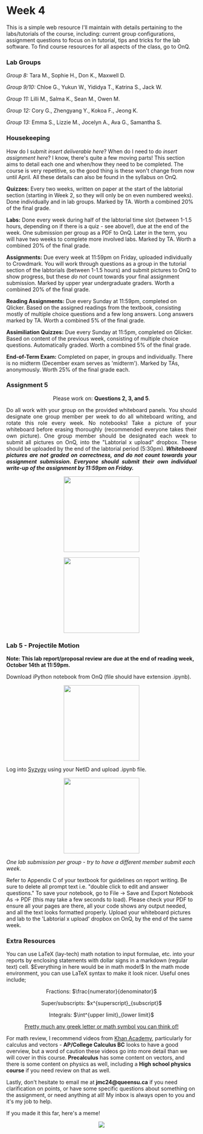 # Week 4

This is a simple web resource I'll maintain with details pertaining to the labs/tutorials of the course, including: current group configurations, assignment questions to focus on in tutorial, tips and tricks for the lab software. To find course resources for all aspects of the class, go to OnQ.

### Lab Groups

<p><i>Group 8:</i> Tara M., Sophie H., Don K., Maxwell D.</p>
<p><i>Group 9/10:</i> Chloe G., Yukun W., Yididya T., Katrina S., Jack W.</p>
<p><i>Group 11:</i> Lilli M., Salma K., Sean M., Owen M.</p>
<p><i>Group 12:</i> Cory G., Zhengyang Y., Kokoa F., Jeong K.</p>
<p><i>Group 13:</i> Emma S., Lizzie M., Jocelyn A., Ava G., Samantha S.</p>

### Housekeeping

How do I submit <i>*insert deliverable here*</i>? When do I need to do <i>*insert assignment here*</i>? I know, there's quite a few moving parts! This section aims to detail each one and when/how they need to be completed. The course is very repetitive, so the good thing is these won't change from now until April. All these details can also be found in the syllabus on OnQ.
<p><b>Quizzes:</b> Every two weeks, written on paper at the start of the labtorial section (starting in Week 2, so they will only be on even numbered weeks). Done individually and in lab groups. Marked by TA. Worth a combined 20% of the final grade.</p>
<p><b>Labs:</b> Done every week during half of the labtorial time slot (between 1-1.5 hours, depending on if there is a quiz - see above!), due at the end of the week. One submission per group as a PDF to OnQ. Later in the term, you will have two weeks to complete more involved labs. Marked by TA. Worth a combined 20% of the final grade.</p>
<p><b>Assignments:</b> Due every week at 11:59pm on Friday, uploaded individually to Crowdmark. You will work through questions as a group in the tutorial section of the labtorials (between 1-1.5 hours) and submit pictures to OnQ to show progress, but these <i>do not</i> count towards your final assignment submission. Marked by upper year undergraduate graders. Worth a combined 20% of the final grade.</p>
<p><b>Reading Assignments:</b> Due every Sunday at 11:59pm, completed on Qlicker. Based on the assigned readings from the textbook, consisting mostly of multiple choice questions and a few long answers. Long answers marked by TA. Worth a combined 5% of the final grade.</p>
<p><b>Assimiliation Quizzes:</b> Due every Sunday at 11:5pm, completed on Qlicker. Based on content of the previous week, consisting of multiple choice questions. Automatically graded. Worth a combined 5% of the final grade.</p>
<p><b>End-of-Term Exam:</b> Completed on paper, in groups and individually. There is no midterm (December exam serves as 'midterm'). Marked by TAs, anonymously. Worth 25% of the final grade each.</p>

### Assignment 5

<p align="center">Please work on: <b>Questions 2, 3, and 5</b>.</p>
<p align="justify">Do all work with your group on the provided whiteboard panels. You should designate one group member per week to do all whiteboard writing, and rotate this role every week. No notebooks! Take a picture of your whiteboard before erasing thoroughly (recommended everyone takes their own picture). One group member should be designated each week to submit all pictures on OnQ, into the "Labtorial x upload" dropbox. These should be uploaded by the end of the labtorial period (5:30pm). <i><b>Whiteboard pictures are not graded on correctness, and do not count towards your assignment submission. Everyone should submit their own individual write-up of the assignment by 11:59pm on Friday.</b></i></p>
<p align="center"><img src="https://i.imgur.com/3C6sVKE.png" width="200"></p>
<p align="center"><img src="https://i.imgur.com/Mnt3sJE.png" width="200"></p>

### Lab 5 - Projectile Motion

<p><b>Note: This lab report/proposal review are due at the end of reading week, October 14th at 11:59pm.</b>
<p>Download iPython notebook from OnQ (file should have extension .ipynb).</p>
<p align="center"><img src="https://i.imgur.com/FxcuuAu.png" width="200"></p>
<p>Log into <a href="https://queensu.syzygy.ca/">Syzygy</a> using your NetID and upload .ipynb file.</p>
<p align="center"><img src="https://i.imgur.com/lxs0DXX.png" width="200"></p>
<p><i>One lab submission per group - try to have a different member submit each week</i>.</p>
<p>Refer to Appendix C of your textbook for guidelines on report writing. Be sure to delete all prompt text i.e. "double click to edit and answer questions." To save your notebook, go to File -> Save and Export Notebook As -> PDF (this may take a few seconds to load). Please check your PDF to ensure all your pages are there, all your code shows any output needed, and all the text looks formatted properly. Upload your whiteboard pictures and lab to the 'Labtorial x upload' dropbox on OnQ, by the end of the same week.</p>

### Extra Resources

<p>You can use LaTeX (lay-tech) math notation to input formulae, etc. into your reports by enclosing statements with dollar signs in a markdown (regular text) cell. $Everything in here would be in math mode!$ In the math mode environment, you can use LaTeX syntax to make it look nicer. Useful ones include;</p>

<p align="center">Fractions: $\frac{numerator}{denominator}$</p>
<p align="center">Super/subscripts: $x^{superscript}_{subscript}$</p>
<p align="center">Integrals: $\int^{upper limit}_{lower limit}$</p>
<p align="center"><a href="https://oeis.org/wiki/List_of_LaTeX_mathematical_symbols">Pretty much any greek letter or math symbol you can think of!</a></p>

<p> For math review, I recommend videos from <a href="https://www.khanacademy.org/">Khan Academy</a>, particularly for calculus and vectors - <b>AP/College Calculus BC</b> looks to have a good overview, but a word of caution these videos go into more detail than we will cover in this course. <b>Precalculus</b> has some content on vectors, and there is some content on physics as well, including a <b>High school physics course</b> if you need review on that as well.</p>

<p>Lastly, don't hesitate to email me at <b>jmc24@queensu.ca</b> if you need clarification on points, or have some specific questions about something on the assignment, or need anything at all! My inbox is always open to you and it's my job to help.</p>

<p>If you made it this far, here's a meme!</p>
<p align="center"><img src="https://preview.redd.it/6owoz5u2tsq91.jpg?width=640&crop=smart&auto=webp&s=5f575b778428b52705084f0e310fd23eff679cc3"></p>
